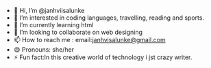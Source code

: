 - 👋 Hi, I’m @janhviisalunke
- 👀 I’m interested in coding languages, travelling, reading and sports.
- 🌱 I’m currently learning html
- 💞️ I’m looking to collaborate on web designing
- 📫 How to reach me : email:janhvisalunke@gmail.com
- 😄 Pronouns: she/her
- ⚡ Fun fact:In this creative world of technology i jst crazy writer.
<!---
janhviisalunke/janhviisalunke is a ✨ special ✨ repository because its `README.md` (<a hreef="i am just a girl with poetry">) appears on your GitHub profile.
You can click the Preview link to take a look at your changes.
--->
